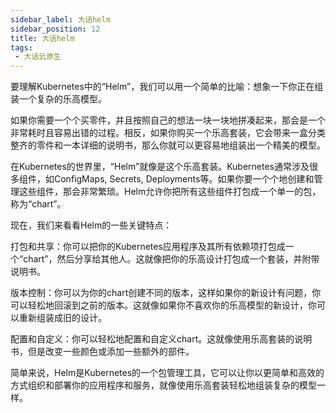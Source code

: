 ```yaml
---
sidebar_label: 大话helm
sidebar_position: 12
title: 大话helm
tags:
 - 大话云原生
---
```


要理解Kubernetes中的“Helm”，我们可以用一个简单的比喻：想象一下你正在组装一个复杂的乐高模型。

如果你需要一个个买零件，并且按照自己的想法一块一块地拼凑起来，那会是一个非常耗时且容易出错的过程。相反，如果你购买一个乐高套装，它会带来一盒分类整齐的零件和一本详细的说明书，那么你就可以更容易地组装出一个精美的模型。

在Kubernetes的世界里，“Helm”就像是这个乐高套装。Kubernetes通常涉及很多组件，如ConfigMaps, Secrets, Deployments等。如果你要一个个地创建和管理这些组件，那会非常繁琐。Helm允许你把所有这些组件打包成一个单一的包，称为“chart”。

现在，我们来看看Helm的一些关键特点：

打包和共享：你可以把你的Kubernetes应用程序及其所有依赖项打包成一个“chart”，然后分享给其他人。这就像把你的乐高设计打包成一个套装，并附带说明书。

版本控制：你可以为你的chart创建不同的版本，这样如果你的新设计有问题，你可以轻松地回滚到之前的版本。这就像如果你不喜欢你的乐高模型的新设计，你可以重新组装成旧的设计。

配置和自定义：你可以轻松地配置和自定义chart。这就像使用乐高套装的说明书，但是改变一些颜色或添加一些额外的部件。

简单来说，Helm是Kubernetes的一个包管理工具，它可以让你以更简单和高效的方式组织和部署你的应用程序和服务，就像使用乐高套装轻松地组装复杂的模型一样。